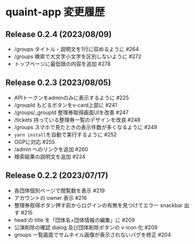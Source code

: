 # quaint-app 変更履歴

## Release 0.2.4 (2023/08/09)

- /groups タイトル・説明文を1行に収めるように #264
- /groups 検索で大文字小文字を区別しないように #272 
- トップページに最低限の内容を追加 #278

## Release 0.2.3 (2023/08/05)

- APIトークンをadminのみに表示するように #225 
- /groupId もどるボタンをv-card上部に #241 
- /groups/_groupId 整理券取得画面UIを改善 #247 
- /tickets 持っている整理券一覧のデザインを改良 #248 
- /groups スマホで見たときの表示件数が多くなるように #249 
- `yarn install`を自動で実行するように #252 
- OGPに対応 #255 
- /admin へのリンクを追加 #260 
- 検索結果の説明文を追加 #224 

## Release 0.2.2 (2023/07/17)

- 各団体個別ページで閲覧数を表示 #219
- アカウントの owner 表示 #216
- 整理券取得ボタン押す前からログインの有無を見つけてエラー snackbar 出す #215
- head の title を「団体名+団体情報の編集」に #209
- 公演削除の確認 dialog 及び団体削除ボタンの v-icon 化 #209
- groups 一覧画面でサムネイル画像が表示されないバグを修正 #204
